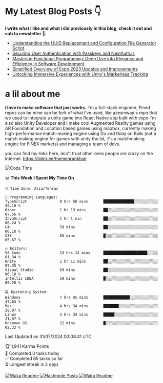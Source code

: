# My Latest Blog Posts 👇
**i write what i like and what i did previously in this blog, check it out and sub to newsletter 🫡.**

<!-- HASHNODE_BLOG:START -->
- [Understanding the UUID Replacement and Configuration File Generator Script](https://themehrankhan.hashnode.dev/understanding-the-uuid-replacement-and-configuration-file-generator-script)
- [Securing User Authentication with Passkeys and NextAuth.js](https://themehrankhan.hashnode.dev/securing-user-authentication-with-passkeys-and-nextauthjs)
- [Mastering Functional Programming: Deep Dive into Elegance and Efficiency in Software Development](https://themehrankhan.hashnode.dev/mastering-functional-programming-deep-dive-into-elegance-and-efficiency-in-software-development)
- [Simplified Overview of Expo 2023 Updates and Improvements](https://themehrankhan.hashnode.dev/expo-2023-updates-and-features-summary)
- [Unlocking Immersive Experiences with Unity's Markerless Tracking](https://themehrankhan.hashnode.dev/unlocking-immersive-experiences-with-unitys-markerless-tracking)

<!-- HASHNODE_BLOG:END -->

# a lil about me
**i love to make  software that just works.**
I'm a full-stack engineer, Pined repos can be mine can be fork of what i've used, like azesmway's repo that we used to integrate a unity game into React Native app built with expo I'm also also Unity Developer and I make cool Augmented Reality games using AR Foundation and Location based games using mapbox, currently making high-performance match-making engine using Go and Ruby on Rails (not a match making engine for games with unity tho lol, it's a matchmaking engine for FINEX markets) and managing a team of devs.

you can find my links here, don't trust other ones people are crazy on the internet.
https://linktr.ee/themehrankhan

<!--START_SECTION:waka-->
![Code Time](http://img.shields.io/badge/Code%20Time-539%20hrs%2028%20mins-blue)

📊 **This Week I Spent My Time On** 

```text
🕑︎ Time Zone: Asia/Tehran

💬 Programming Languages: 
TypeScript               8 hrs 58 mins       ██████████████░░░░░░░░░░░   55.10 % 
Other                    1 hr 13 mins        ██░░░░░░░░░░░░░░░░░░░░░░░   07.56 % 
JavaScript               1 hr 1 min          ██░░░░░░░░░░░░░░░░░░░░░░░   06.24 % 
C#                       59 mins             ██░░░░░░░░░░░░░░░░░░░░░░░   06.10 % 
CSS                      55 mins             █░░░░░░░░░░░░░░░░░░░░░░░░   05.67 % 

🔥 Editors: 
VS Code                  13 hrs 14 mins      ████████████████████░░░░░   81.34 % 
Unity                    1 hr 11 mins        ██░░░░░░░░░░░░░░░░░░░░░░░   07.35 % 
Visual Studio            59 mins             ██░░░░░░░░░░░░░░░░░░░░░░░   06.10 % 
IntelliJ IDEA            50 mins             █░░░░░░░░░░░░░░░░░░░░░░░░   05.20 % 

💻 Operating System: 
Windows                  7 hrs 45 mins       ████████████░░░░░░░░░░░░░   47.63 % 
Mac                      4 hrs 34 mins       ███████░░░░░░░░░░░░░░░░░░   28.07 % 
Linux                    3 hrs 34 mins       █████░░░░░░░░░░░░░░░░░░░░   21.97 % 
Unknown OS               22 mins             █░░░░░░░░░░░░░░░░░░░░░░░░   02.33 % 
```


 Last Updated on 31/07/2024 00:08:41 UTC
<!--END_SECTION:waka-->

<!-- TODO-IST:START -->
🏆  1,941 Karma Points           
🌸  Completed 0 tasks today           
✅  Completed 65 tasks so far           
⏳  Longest streak is 3 days
<!-- TODO-IST:END -->

[![Waka Readme](https://github.com/TheMehranKhan/themehrankhan/actions/workflows/main.yml/badge.svg)](https://github.com/TheMehranKhan/themehrankhan/actions/workflows/main.yml)
[![Hashnode Posts](https://github.com/TheMehranKhan/themehrankhan/actions/workflows/hashnode.yml/badge.svg)](https://github.com/TheMehranKhan/themehrankhan/actions/workflows/hashnode.yml)
[![Waka Readme](https://github.com/TheMehranKhan/themehrankhan/actions/workflows/waka.yml/badge.svg)](https://github.com/TheMehranKhan/themehrankhan/actions/workflows/waka.yml)
